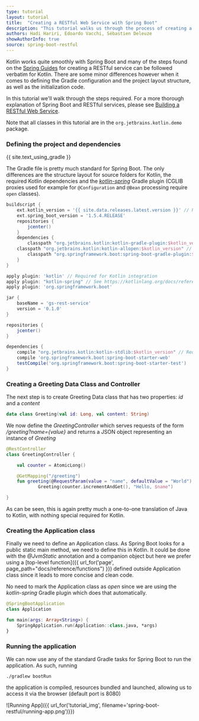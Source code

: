 ```yaml
---
type: tutorial
layout: tutorial
title:  "Creating a RESTful Web Service with Spring Boot"
description: "This tutorial walks us through the process of creating a simple REST controller with Spring Boot"
authors: Hadi Hariri, Edoardo Vacchi, Sébastien Deleuze
showAuthorInfo: true
source: spring-boot-restful
---
```

Kotlin works quite smoothly with Spring Boot and many of the steps found on the [Spring Guides](https://spring.io/guides) for creating a RESTful service
can be followed verbatim for Kotlin. There are some minor differences however when it comes to defining the Gradle configuration
and the project layout structure, as well as the initialization code.

In this tutorial we'll walk through the steps required. For a more thorough explanation of Spring Boot and RESTful services, please see
[Building a RESTful Web Service](https://spring.io/guides/gs/rest-service/).

Note that all classes in this tutorial are in the `org.jetbrains.kotlin.demo` package.

### Defining the project and dependencies
{{ site.text_using_gradle }}

The Gradle file is pretty much standard for Spring Boot. The only differences are the structure layout for source folders for Kotlin, the required Kotlin dependencies and the [*kotlin-spring*](https://kotlinlang.org/docs/reference/compiler-plugins.html#kotlin-spring-compiler-plugi) Gradle plugin (CGLIB proxies used for example for `@Configuration` and `@Bean` processing require `open` classes).

``` groovy
buildscript {
    ext.kotlin_version = '{{ site.data.releases.latest.version }}' // Required for Kotlin integration
    ext.spring_boot_version = '1.5.4.RELEASE'
    repositories {
        jcenter()
    }
    dependencies {
        classpath "org.jetbrains.kotlin:kotlin-gradle-plugin:$kotlin_version" // Required for Kotlin integration
	classpath "org.jetbrains.kotlin:kotlin-allopen:$kotlin_version" // See https://kotlinlang.org/docs/reference/compiler-plugins.html#kotlin-spring-compiler-plugin
        classpath "org.springframework.boot:spring-boot-gradle-plugin:$spring_boot_version"
    }
}

apply plugin: 'kotlin' // Required for Kotlin integration
apply plugin: "kotlin-spring" // See https://kotlinlang.org/docs/reference/compiler-plugins.html#kotlin-spring-compiler-plugin
apply plugin: 'org.springframework.boot'

jar {
    baseName = 'gs-rest-service'
    version = '0.1.0'
}

repositories {
    jcenter()
}

dependencies {
    compile "org.jetbrains.kotlin:kotlin-stdlib:$kotlin_version" // Required for Kotlin integration
    compile 'org.springframework.boot:spring-boot-starter-web'
    testCompile('org.springframework.boot:spring-boot-starter-test')
}
```

### Creating a Greeting Data Class and Controller
The next step is to create Greeting Data class that has two properties: *id* and a *content*

``` kotlin
data class Greeting(val id: Long, val content: String)
```

We now define the *GreetingController* which serves requests of the form */greeting?name={value}* and returns a JSON object
representing an instance of *Greeting*

``` kotlin
@RestController
class GreetingController {

    val counter = AtomicLong()

    @GetMapping("/greeting")
    fun greeting(@RequestParam(value = "name", defaultValue = "World") name: String) =
            Greeting(counter.incrementAndGet(), "Hello, $name")

}
```

As can be seen, this is again pretty much a one-to-one translation of Java to Kotlin, with nothing special required for Kotlin.

### Creating the Application class
Finally we need to define an Application class. As Spring Boot looks for a public static main method, we need to define this in Kotlin. It could be done with the *@JvmStatic* annotation and a companion object but here we prefer using a [top-level function]({{ url_for('page', page_path="docs/reference/functions") }}) defined outside Application class since it leads to more concise and clean code.

No need to mark the Application class as *open* since we are using the *kotlin-spring* Gradle plugin which does that automatically.

``` kotlin
@SpringBootApplication
class Application

fun main(args: Array<String>) {
    SpringApplication.run(Application::class.java, *args)
}
```

### Running the application
We can now use any of the standard Gradle tasks for Spring Boot to run the application. As such, running

    ./gradlew bootRun

the application is compiled, resources bundled and launched, allowing us to access it via the browser (default port is 8080)

![Running App]({{ url_for('tutorial_img', filename='spring-boot-restful/running-app.png')}})

